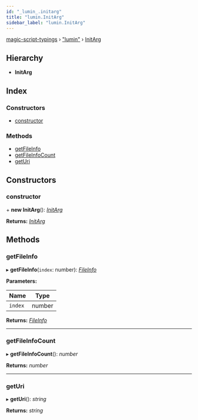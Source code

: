 ```yaml
---
id: "_lumin_.initarg"
title: "lumin.InitArg"
sidebar_label: "lumin.InitArg"
---
```


[magic-script-typings](../index.md) › [&quot;lumin&quot;](../modules/_lumin_.md) › [InitArg](_lumin_.initarg.md)

## Hierarchy

* **InitArg**

## Index

### Constructors

* [constructor](_lumin_.initarg.md#constructor)

### Methods

* [getFileInfo](_lumin_.initarg.md#getfileinfo)
* [getFileInfoCount](_lumin_.initarg.md#getfileinfocount)
* [getUri](_lumin_.initarg.md#geturi)

## Constructors

###  constructor

\+ **new InitArg**(): *[InitArg](_lumin_.initarg.md)*

**Returns:** *[InitArg](_lumin_.initarg.md)*

## Methods

###  getFileInfo

▸ **getFileInfo**(`index`: number): *[FileInfo](_lumin_.fileinfo.md)*

**Parameters:**

Name | Type |
------ | ------ |
`index` | number |

**Returns:** *[FileInfo](_lumin_.fileinfo.md)*

___

###  getFileInfoCount

▸ **getFileInfoCount**(): *number*

**Returns:** *number*

___

###  getUri

▸ **getUri**(): *string*

**Returns:** *string*
